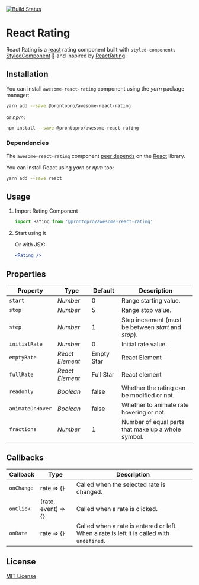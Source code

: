 [![Build Status](https://travis-ci.org/ProntoPro/awesome-react-rating.svg?branch=master)](https://travis-ci.org/ProntoPro/awesome-react-rating)

# React Rating

React Rating is a [react](https://github.com/facebook/react) rating component built with `styled-components` [StyledComponent](https://github.com/styled-components/styled-components) 💅  and inspired by [ReactRating](https://github.com/dreyescat/react-rating/)

## Installation

You can install `awesome-react-rating` component using the *yarn* package manager:

```bash
yarn add --save @prontopro/awesome-react-rating
```

or *npm*:

```bash
npm install --save @prontopro/awesome-react-rating
```

### Dependencies

The `awesome-react-rating` component [peer depends](https://docs.npmjs.com/files/package.json#peerdependencies) on the [React](http://facebook.github.io/react/) library.

You can install React using *yarn* or *npm* too:

```bash
yarn add --save react
```

## Usage

1. Import Rating Component

    ```javascript
    import Rating from '@prontopro/awesome-react-rating'
    ```

2. Start using it

    Or with JSX:

    ```jsx
    <Rating />
    ```

## Properties

Property          | Type                                           | Default              | Description
---               | ---                                            | ---                  | ---
`start`           | *Number*                                       | 0                    | Range starting value.
`stop`            | *Number*                                       | 5                    | Range stop value.
`step`            | *Number*                                       | 1                    | Step increment (must be between *start* and *stop*).
`initialRate`     | *Number*                                       | 0                    | Initial rate value.
`emptyRate`       | *React Element*                                | Empty Star           | React Element
`fullRate`        | *React Element*                                | Full Star            | React element
`readonly`        | *Boolean*                                      | false                | Whether the rating can be modified or not.
`animateOnHover`  | *Boolean*                                      | false                | Whether to animate rate hovering or not.
`fractions`       | *Number*                                       | 1                    | Number of equal parts that make up a whole symbol.

## Callbacks

Callback      | Type                           | Description
---           | ---                            | ---
`onChange`    | rate => {}                     | Called when the selected rate is changed.
`onClick`     | (rate, event) => {}            | Called when a rate is clicked.
`onRate`      | rate => {}                     | Called when a rate is entered or left. When a rate is left it is called with `undefined`.

## License

[MIT License](https://github.com/ProntoPro/awesome-react-rating/blob/master/LICENSE.md)
